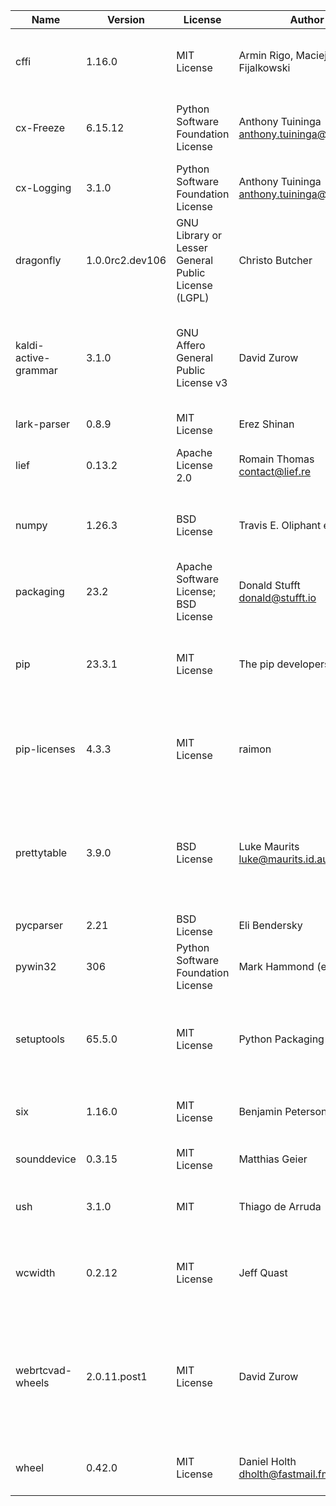 | Name                 | Version         | License                                             | Author                                        | URL                                            | Description                                                                                           |
|----------------------|-----------------|-----------------------------------------------------|-----------------------------------------------|------------------------------------------------|-------------------------------------------------------------------------------------------------------|
| cffi                 | 1.16.0          | MIT License                                         | Armin Rigo, Maciej Fijalkowski                | http://cffi.readthedocs.org                    | Foreign Function Interface for Python calling C code.                                                 |
| cx-Freeze            | 6.15.12         | Python Software Foundation License                  | Anthony Tuininga <anthony.tuininga@gmail.com> | https://github.com/marcelotduarte/cx_Freeze    | Create standalone executables from Python scripts                                                     |
| cx-Logging           | 3.1.0           | Python Software Foundation License                  | Anthony Tuininga <anthony.tuininga@gmail.com> | https://github.com/anthony-tuininga/cx_Logging | Python and C interfaces for logging                                                                   |
| dragonfly            | 1.0.0rc2.dev106 | GNU Library or Lesser General Public License (LGPL) | Christo Butcher                               | https://github.com/dictation-toolbox/dragonfly | Speech recognition extension library                                                                  |
| kaldi-active-grammar | 3.1.0           | GNU Affero General Public License v3                | David Zurow                                   | https://github.com/daanzu/kaldi-active-grammar | Kaldi speech recognition with grammars that can be set active/inactive dynamically at decode-time     |
| lark-parser          | 0.8.9           | MIT License                                         | Erez Shinan                                   | https://github.com/erezsh/lark                 | a modern parsing library                                                                              |
| lief                 | 0.13.2          | Apache License 2.0                                  | Romain Thomas <contact@lief.re>               | https://lief-project.github.io/                | Library to instrument executable formats                                                              |
| numpy                | 1.26.3          | BSD License                                         | Travis E. Oliphant et al.                     | https://numpy.org                              | Fundamental package for array computing in Python                                                     |
| packaging            | 23.2            | Apache Software License; BSD License                | Donald Stufft <donald@stufft.io>              | https://github.com/pypa/packaging              | Core utilities for Python packages                                                                    |
| pip                  | 23.3.1          | MIT License                                         | The pip developers                            | https://pip.pypa.io/                           | The PyPA recommended tool for installing Python packages.                                             |
| pip-licenses         | 4.3.3           | MIT License                                         | raimon                                        | https://github.com/raimon49/pip-licenses       | Dump the software license list of Python packages installed with pip.                                 |
| prettytable          | 3.9.0           | BSD License                                         | Luke Maurits <luke@maurits.id.au>             | https://github.com/jazzband/prettytable        | A simple Python library for easily displaying tabular data in a visually appealing ASCII table format |
| pycparser            | 2.21            | BSD License                                         | Eli Bendersky                                 | https://github.com/eliben/pycparser            | C parser in Python                                                                                    |
| pywin32              | 306             | Python Software Foundation License                  | Mark Hammond (et al)                          | https://github.com/mhammond/pywin32            | Python for Window Extensions                                                                          |
| setuptools           | 65.5.0          | MIT License                                         | Python Packaging Authority                    | https://github.com/pypa/setuptools             | Easily download, build, install, upgrade, and uninstall Python packages                               |
| six                  | 1.16.0          | MIT License                                         | Benjamin Peterson                             | https://github.com/benjaminp/six               | Python 2 and 3 compatibility utilities                                                                |
| sounddevice          | 0.3.15          | MIT License                                         | Matthias Geier                                | http://python-sounddevice.readthedocs.io/      | Play and Record Sound with Python                                                                     |
| ush                  | 3.1.0           | MIT                                                 | Thiago de Arruda                              | https://github.com/tarruda/python-ush          | Powerful API for invoking with external commands                                                      |
| wcwidth              | 0.2.12          | MIT License                                         | Jeff Quast                                    | https://github.com/jquast/wcwidth              | Measures the displayed width of unicode strings in a terminal                                         |
| webrtcvad-wheels     | 2.0.11.post1    | MIT License                                         | David Zurow                                   | https://github.com/daanzu/py-webrtcvad-wheels  | Python interface to the Google WebRTC Voice Activity Detector (VAD) [released with binary wheels!]    |
| wheel                | 0.42.0          | MIT License                                         | Daniel Holth <dholth@fastmail.fm>             | https://github.com/pypa/wheel                  | A built-package format for Python                                                                     |
